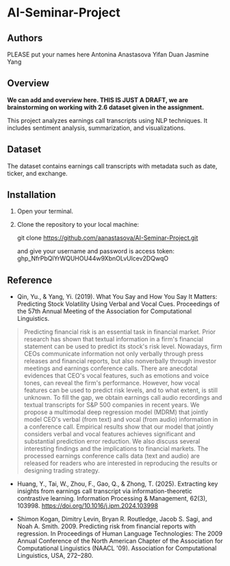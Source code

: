 # AI-Seminar-Project


## Authors
PLEASE put your names here
Antonina Anastasova
Yifan Duan
Jasmine Yang

## Overview
**We can add and overview here. THIS IS JUST A DRAFT, we are brainstorming on working with 2.6 dataset given in the assignment.**

This project analyzes earnings call transcripts using NLP techniques. It includes sentiment analysis, summarization, and visualizations.

## Dataset
The dataset contains earnings call transcripts with metadata such as date, ticker, and exchange.

## Installation
1. Open your terminal.
2. Clone the repository to your local machine:
   
   git clone https://github.com/aanastasova/AI-Seminar-Project.git

   
   and give your username and password is access token: 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

## Reference 
- Qin, Yu., & Yang, Yi. (2019). What You Say and How You Say It Matters: Predicting Stock Volatility Using Verbal and Vocal Cues. Proceedings of the 57th Annual Meeting of the Association for Computational Linguistics.

> Predicting financial risk is an essential task in financial market. Prior research has shown that textual information in a firm's financial statement can be used to predict its stock's risk level. Nowadays, firm CEOs communicate information not only verbally through press releases and financial reports, but also nonverbally through investor meetings and earnings conference calls. There are anecdotal evidences that CEO's vocal features, such as emotions and voice tones, can reveal the firm's performance. However, how vocal features can be used to predict risk levels, and to what extent, is still unknown. To fill the gap, we obtain earnings call audio recordings and textual transcripts for S&P 500 companies in recent years. We propose a multimodal deep regression model (MDRM) that jointly model CEO's verbal (from text) and vocal (from audio) information in a conference call. Empirical results show that our model that jointly considers verbal and vocal features achieves significant and substantial prediction error reduction. We also discuss several interesting findings and the implications to financial markets. The processed earnings conference calls data (text and audio) are released for readers who are interested in reproducing the results or designing trading strategy.

- Huang, Y., Tai, W., Zhou, F., Gao, Q., & Zhong, T. (2025). Extracting key insights from earnings call transcript via information-theoretic contrastive learning. Information Processing & Management, 62(3), 103998. https://doi.org/10.1016/j.ipm.2024.103998


- Shimon Kogan, Dimitry Levin, Bryan R. Routledge, Jacob S. Sagi, and Noah A. Smith. 2009. Predicting risk from financial reports with regression. In Proceedings of Human Language Technologies: The 2009 Annual Conference of the North American Chapter of the Association for Computational Linguistics (NAACL '09). Association for Computational Linguistics, USA, 272–280.
